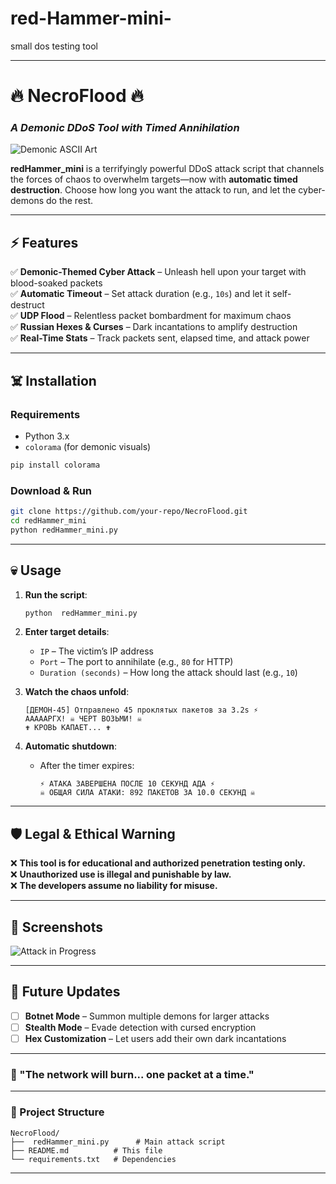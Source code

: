 # red-Hammer-mini-
small dos testing tool

---

# **🔥 NecroFlood 🔥**  
### *A Demonic DDoS Tool with Timed Annihilation*  

![Demonic ASCII Art](https://via.placeholder.com/800x200/000000/FF0000?text=NECROFLOOD+DEMONIC+DDoS)  

**redHammer_mini** is a terrifyingly powerful DDoS attack script that channels the forces of chaos to overwhelm targets—now with **automatic timed destruction**. Choose how long you want the attack to run, and let the cyber-demons do the rest.  

---

## **⚡ Features**  
✅ **Demonic-Themed Cyber Attack** – Unleash hell upon your target with blood-soaked packets  
✅ **Automatic Timeout** – Set attack duration (e.g., `10s`) and let it self-destruct  
✅ **UDP Flood** – Relentless packet bombardment for maximum chaos  
✅ **Russian Hexes & Curses** – Dark incantations to amplify destruction  
✅ **Real-Time Stats** – Track packets sent, elapsed time, and attack power  

---

## **☠️ Installation**  
### **Requirements**  
- Python 3.x  
- `colorama` (for demonic visuals)  

```bash
pip install colorama
```

### **Download & Run**  
```bash
git clone https://github.com/your-repo/NecroFlood.git
cd redHammer_mini
python redHammer_mini.py
```

---

## **💀 Usage**  
1. **Run the script**:  
   ```bash
   python  redHammer_mini.py
   ```
2. **Enter target details**:  
   - `IP` – The victim’s IP address  
   - `Port` – The port to annihilate (e.g., `80` for HTTP)  
   - `Duration (seconds)` – How long the attack should last (e.g., `10`)  

3. **Watch the chaos unfold**:  
   ```
   [ДЕМОН-45] Отправлено 45 проклятых пакетов за 3.2s ⚡
   АААААРГХ! ☠ ЧЕРТ ВОЗЬМИ! ☠
   ✟ КРОВЬ КАПАЕТ... ✟
   ```

4. **Automatic shutdown**:  
   - After the timer expires:  
     ```
     ⚡ АТАКА ЗАВЕРШЕНА ПОСЛЕ 10 СЕКУНД АДА ⚡
     ☠ ОБЩАЯ СИЛА АТАКИ: 892 ПАКЕТОВ ЗА 10.0 СЕКУНД ☠
     ```

---

## **🛡️ Legal & Ethical Warning**  
❌ **This tool is for educational and authorized penetration testing only.**  
❌ **Unauthorized use is illegal and punishable by law.**  
❌ **The developers assume no liability for misuse.**  

---


## **📌 Screenshots**  
![Attack in Progress](https://via.placeholder.com/600x300/000000/FF0000?text=DEMONIC+DDoS+IN+ACTION)  

---

## **🔮 Future Updates**  
- [ ] **Botnet Mode** – Summon multiple demons for larger attacks  
- [ ] **Stealth Mode** – Evade detection with cursed encryption  
- [ ] **Hex Customization** – Let users add their own dark incantations  

---

### **💬 "The network will burn... one packet at a time."**  

---

### **📁 Project Structure**  
```
NecroFlood/  
├──  redHammer_mini.py      # Main attack script
├── README.md          # This file
└── requirements.txt   # Dependencies
```

---
